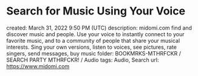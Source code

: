 # Search for Music Using Your Voice

created: March 31, 2022 9:50 PM (UTC)
description: midomi.com find and discover music and people. Use your voice to instantly connect to your favorite music, and to a community of people that share your musical interests. Sing your own versions, listen to voices, see pictures, rate singers, send messages, buy music
folder: BOOKMRKS-MTHRFCKR / SEARCH PARTY MTHRFCKR! / Audio
tags: Audio, Search
url: https://www.midomi.com